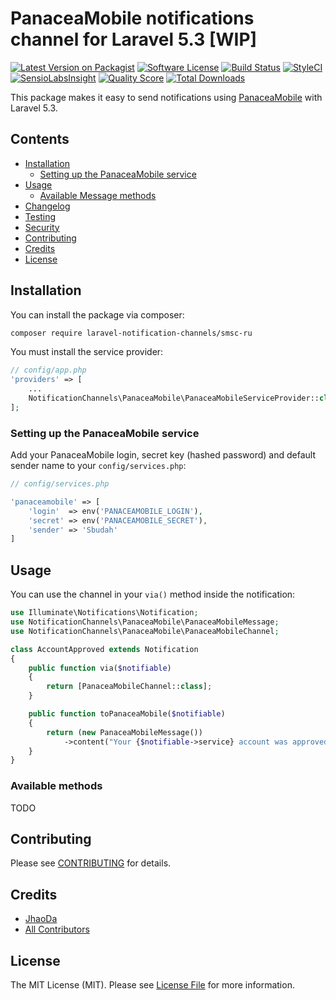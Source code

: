 # PanaceaMobile notifications channel for Laravel 5.3 [WIP]

[![Latest Version on Packagist](https://img.shields.io/packagist/v/laravel-notification-channels/sms-ru.svg?style=flat-square)](https://packagist.org/packages/laravel-notification-channels/sms-ru)
[![Software License](https://img.shields.io/badge/license-MIT-brightgreen.svg?style=flat-square)](LICENSE.md)
[![Build Status](https://img.shields.io/travis/laravel-notification-channels/sms-ru/master.svg?style=flat-square)](https://travis-ci.org/laravel-notification-channels/sms-ru)
[![StyleCI](https://styleci.io/repos/65589451/shield)](https://styleci.io/repos/65589451)
[![SensioLabsInsight](https://img.shields.io/sensiolabs/i/aceefe27-ba5a-49d7-9064-bc3abea0abeb.svg?style=flat-square)](https://insight.sensiolabs.com/projects/aceefe27-ba5a-49d7-9064-bc3abea0abeb)
[![Quality Score](https://img.shields.io/scrutinizer/g/laravel-notification-channels/sms-ru.svg?style=flat-square)](https://scrutinizer-ci.com/g/laravel-notification-channels/sms-ru)
[![Total Downloads](https://img.shields.io/packagist/dt/laravel-notification-channels/sms-ru.svg?style=flat-square)](https://packagist.org/packages/laravel-notification-channels/sms-ru)

This package makes it easy to send notifications using [PanaceaMobile](panaceamobile.com) with Laravel 5.3.

## Contents

- [Installation](#installation)
    - [Setting up the PanaceaMobile service](#setting-up-the-PanaceaMobile-service)
- [Usage](#usage)
    - [Available Message methods](#available-message-methods)
- [Changelog](#changelog)
- [Testing](#testing)
- [Security](#security)
- [Contributing](#contributing)
- [Credits](#credits)
- [License](#license)


## Installation

You can install the package via composer:

```bash
composer require laravel-notification-channels/smsc-ru
```

You must install the service provider:
```php
// config/app.php
'providers' => [
    ...
    NotificationChannels\PanaceaMobile\PanaceaMobileServiceProvider::class,
];
```

### Setting up the PanaceaMobile service

Add your PanaceaMobile login, secret key (hashed password) and default sender name  to your `config/services.php`:

```php
// config/services.php

'panaceamobile' => [
    'login'  => env('PANACEAMOBILE_LOGIN'),
    'secret' => env('PANACEAMOBILE_SECRET'),
    'sender' => 'Sbudah'
]
```

## Usage

You can use the channel in your `via()` method inside the notification:

```php
use Illuminate\Notifications\Notification;
use NotificationChannels\PanaceaMobile\PanaceaMobileMessage;
use NotificationChannels\PanaceaMobile\PanaceaMobileChannel;

class AccountApproved extends Notification
{
    public function via($notifiable)
    {
        return [PanaceaMobileChannel::class];
    }

    public function toPanaceaMobile($notifiable)
    {
        return (new PanaceaMobileMessage())
            ->content("Your {$notifiable->service} account was approved!");
    }
}
```

### Available methods

TODO

## Contributing

Please see [CONTRIBUTING](CONTRIBUTING.md) for details.

## Credits

- [JhaoDa](https://github.com/jhaoda)
- [All Contributors](../../contributors)

## License

The MIT License (MIT). Please see [License File](LICENSE.md) for more information.
